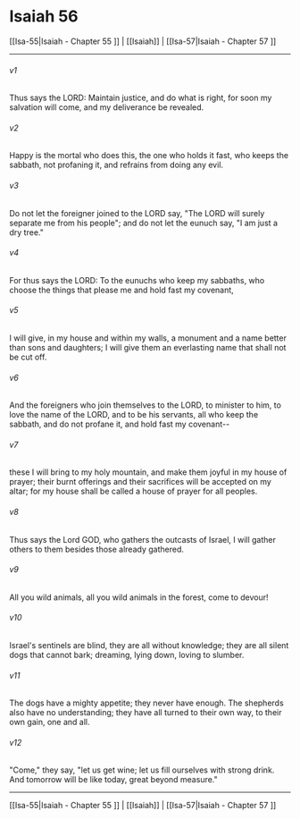# Isaiah 56

[[Isa-55|Isaiah - Chapter 55 ]] | [[Isaiah]] | [[Isa-57|Isaiah - Chapter 57 ]]
***

###### v1
Thus says the LORD: Maintain justice, and do what is right, for soon my salvation will come, and my deliverance be revealed.
###### v2
Happy is the mortal who does this, the one who holds it fast, who keeps the sabbath, not profaning it, and refrains from doing any evil.
###### v3
Do not let the foreigner joined to the LORD say, "The LORD will surely separate me from his people"; and do not let the eunuch say, "I am just a dry tree."
###### v4
For thus says the LORD: To the eunuchs who keep my sabbaths, who choose the things that please me and hold fast my covenant,
###### v5
I will give, in my house and within my walls, a monument and a name better than sons and daughters; I will give them an everlasting name that shall not be cut off.
###### v6
And the foreigners who join themselves to the LORD, to minister to him, to love the name of the LORD, and to be his servants, all who keep the sabbath, and do not profane it, and hold fast my covenant--
###### v7
these I will bring to my holy mountain, and make them joyful in my house of prayer; their burnt offerings and their sacrifices will be accepted on my altar; for my house shall be called a house of prayer for all peoples.
###### v8
Thus says the Lord GOD, who gathers the outcasts of Israel, I will gather others to them besides those already gathered.
###### v9
All you wild animals, all you wild animals in the forest, come to devour!
###### v10
Israel's sentinels are blind, they are all without knowledge; they are all silent dogs that cannot bark; dreaming, lying down, loving to slumber.
###### v11
The dogs have a mighty appetite; they never have enough. The shepherds also have no understanding; they have all turned to their own way, to their own gain, one and all.
###### v12
"Come," they say, "let us get wine; let us fill ourselves with strong drink. And tomorrow will be like today, great beyond measure."

***

[[Isa-55|Isaiah - Chapter 55 ]] | [[Isaiah]] | [[Isa-57|Isaiah - Chapter 57 ]]
